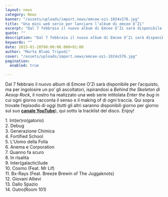 ```yaml
---
layout: news
category: News
banner: "/assets/uploads/import.news/emcee-ozi-1024x576.jpg"
title: "Una mini web serie per lanciare l’album di emcee O’Zi"
excerpt: "Dal 7 febbraio il nuovo album di Emcee O’Zi sarà disponibile per l’acquisto, ma per ingolosire un po’ gli ascoltatori, ispirandosi a Behind the Skeleton di Aesop Rock, il nostro ha realizzato una web serie intitolata Enter the bug in cui ogni giorno racconta il senso e il making of di ogni traccia. Qui sopra trovate [&hellip"
quote: ""
description: "Dal 7 febbraio il nuovo album di Emcee O’Zi sarà disponibile per l’acquisto, ma per ingolosire un po’ gli ascoltatori, ispirandosi a Behind the Skeleton di Aesop Rock, il nostro ha realizzato una web serie intitolata Enter the bug in cui ogni giorno racconta il senso e il making of di ogni traccia. Qui sopra trovate [&hellip"
keywords: ""
date: 2015-01-28T00:00:00.000+01:00
author: "Marta Blumi Tripodi"
cover: "/assets/uploads/import.news/emcee-ozi-1024x576.jpg"
pagination:
  enabled: true

---
```


[](https://hotmc.com/wp-content/uploads/2014/10/emcee-ozi.jpg)

Dal 7 febbraio il nuovo album di Emcee O’Zi sarà disponibile per l’acquisto, ma per ingolosire un po’ gli ascoltatori, ispirandosi a _Behind the Skeleton di Aesop Rock_, il nostro ha realizzato una web serie intitolata _Enter the bug_ in cui ogni giorno racconta il senso e il making of di ogni traccia. Qui sopra trovate l’episodio di oggi (tutti gli altri saranno disponibili giorno per giorno sul suo [**canale YouTube**](https://www.youtube.com/watch?v=rC7fd9d-sJ8 "https://www.youtube.com/watch?v=rC7fd9d-sJ8")), qui sotto la tracklist del disco. Enjoy!

1\. Int(er)ro(gatorio)  
2\. Debug  
3\. Generazione Chimica  
4\. Fortified School  
5\. L’Uomo della Folla  
6\. Anema e Corporation  
7\. Quanno fa scuro  
8\. In risalita  
9\. Inter(galactic)lude  
10\. Cosmo (Feat. Mr Lif)  
11\. Bx-Rays (Feat. Breeze Brewin of The Juggaknots)  
12\. Giovani Allievi  
13\. Dallo Spazio  
14\. Outro(Room 101)